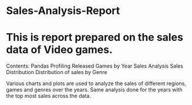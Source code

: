 # Sales-Analysis-Report

# This is report prepared on the sales data of Video games.
Contents:
          Pandas Profiling
          Released Games by Year
          Sales Analysis
          Sales Distribution
          Distribution of sales by Genre

Various charts and plots are used to analyze the sales of different regions, games and genres over the years.
Same analysis done for the years with the top most sales across the data.



